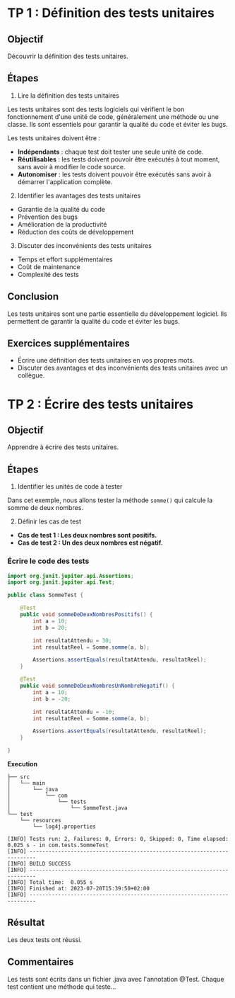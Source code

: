 # TP 1 : Définition des tests unitaires

## Objectif

Découvrir la définition des tests unitaires.

## Étapes

1. Lire la définition des tests unitaires


Les tests unitaires sont des tests logiciels qui vérifient le bon fonctionnement d'une unité de code, généralement une méthode ou une classe. Ils sont essentiels pour garantir la qualité du code et éviter les bugs.

Les tests unitaires doivent être :

* **Indépendants** : chaque test doit tester une seule unité de code.
* **Réutilisables** : les tests doivent pouvoir être exécutés à tout moment, sans avoir à modifier le code source.
* **Autonomiser** : les tests doivent pouvoir être exécutés sans avoir à démarrer l'application complète.


2. Identifier les avantages des tests unitaires

* Garantie de la qualité du code
* Prévention des bugs
* Amélioration de la productivité
* Réduction des coûts de développement

3. Discuter des inconvénients des tests unitaires

* Temps et effort supplémentaires
* Coût de maintenance
* Complexité des tests

## Conclusion

Les tests unitaires sont une partie essentielle du développement logiciel. Ils permettent de garantir la qualité du code et éviter les bugs.

## Exercices supplémentaires

* Écrire une définition des tests unitaires en vos propres mots.
* Discuter des avantages et des inconvénients des tests unitaires avec un collègue.

# TP 2 : Écrire des tests unitaires

## Objectif

Apprendre à écrire des tests unitaires.

## Étapes

1. Identifier les unités de code à tester


Dans cet exemple, nous allons tester la méthode `somme()` qui calcule la somme de deux nombres.



2. Définir les cas de test

* **Cas de test 1 : Les deux nombres sont positifs.**
* **Cas de test 2 : Un des deux nombres est négatif.**

### Écrire le code des tests

```java
import org.junit.jupiter.api.Assertions;
import org.junit.jupiter.api.Test;

public class SommeTest {

    @Test
    public void sommeDeDeuxNombresPositifs() {
        int a = 10;
        int b = 20;

        int resultatAttendu = 30;
        int resultatReel = Somme.somme(a, b);

        Assertions.assertEquals(resultatAttendu, resultatReel);
    }

    @Test
    public void sommeDeDeuxNombresUnNombreNegatif() {
        int a = 10;
        int b = -20;

        int resultatAttendu = -10;
        int resultatReel = Somme.somme(a, b);

        Assertions.assertEquals(resultatAttendu, resultatReel);
    }

}
```

**Execution**

```
├── src
│   └── main
│       └── java
│           └── com
│               └── tests
│                   └── SommeTest.java
└── test
    └── resources
        └── log4j.properties

```

```
[INFO] Tests run: 2, Failures: 0, Errors: 0, Skipped: 0, Time elapsed: 0.025 s - in com.tests.SommeTest
[INFO] ------------------------------------------------------------------------
[INFO] BUILD SUCCESS
[INFO] ------------------------------------------------------------------------
[INFO] Total time:  0.055 s
[INFO] Finished at: 2023-07-20T15:39:50+02:00
[INFO] ------------------------------------------------------------------------
```
## Résultat

Les deux tests ont réussi.

## Commentaires

Les tests sont écrits dans un fichier .java avec l'annotation @Test. Chaque test contient une méthode qui teste...

